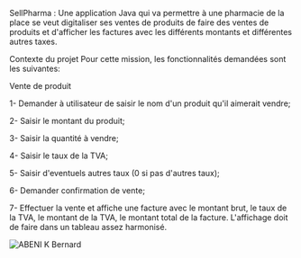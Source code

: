 SellPharma : Une application Java qui va permettre à une pharmacie de la place se veut 
digitaliser ses ventes de produits de faire des ventes de produits et d'afficher 
les factures avec les différents montants et différentes autres taxes.


Contexte du projet
Pour cette mission, les fonctionnalités demandées sont les suivantes:

Vente de produit

1- Demander à utilisateur de saisir le nom d'un produit qu'il aimerait vendre;

2- Saisir le montant du produit;

3- Saisir la quantité à vendre;

4- Saisir le taux de la TVA;

5- Saisir d'eventuels autres taux (0 si pas d'autres taux);

6- Demander confirmation de vente;

7- Effectuer la vente et affiche une facture avec le montant brut, le taux de la TVA, 
le montant de la TVA, le montant total de la facture. L'affichage doit de faire dans un tableau assez harmonisé.

![ABENI K Bernard](https://github.com/user-attachments/assets/642e86b9-bfc8-4701-a5c6-95e683073b14)

